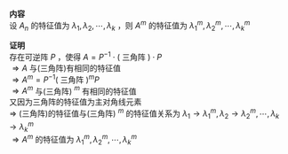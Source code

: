 **内容**  
设 $A_n$ 的特征值为 $\lambda_1,\lambda_2,\cdots,\lambda_k$ ，则 $A^m$ 的特征值为 $\lambda_1^m,\lambda_2^m,\cdots,\lambda_k^m$  
  
**证明**  
存在可逆阵 $P$ ，使得 $A=P^{-1}\cdot($ 三角阵 $)\cdot P$  
 $\Rightarrow A$ 与(三角阵)有相同的特征值  
 $\Rightarrow A^m=P^{-1}($ 三角阵 $)^mP$  
 $\Rightarrow A^m$ 与(三角阵) $^m$ 有相同的特征值  
又因为三角阵的特征值为主对角线元素  
 $\Rightarrow$ (三角阵)的特征值与(三角阵) $^m$ 的特征值关系为 $\lambda_1\to\lambda_1^m,\lambda_2\to\lambda_2^m,\cdots,\lambda_k\to\lambda_k^m$  
 $\Rightarrow A^m$ 的特征值为 $\lambda_1^m,\lambda_2^m,\cdots,\lambda_k^m$  

